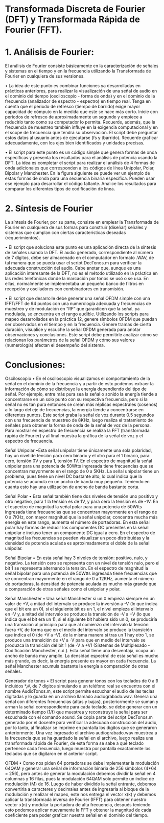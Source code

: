 # Transformada Discreta de Fourier (DFT) y Transformada Rápida de Fourier (FFT).


# 1. Análisis de Fourier:
El análisis de Fourier consiste básicamente en la caracterización de señales y sistemas en el tiempo y en la frecuencia utilizando la Transformada de Fourier en cualquiera de sus versiones. 

•	La idea de este punto es combinar funciones ya desarrolladas en prácticas anteriores, para realizar la visualización de una señal de audio en el dominio del tiempo (osciloscopio - forma de onda) y en el dominio de la frecuencia (analizador de espectro - espectro) en tiempo real. Tenga en cuenta que el periodo de refresco (tiempo de barrido) exige mayor capacidad de cómputo en la medida que este se hace más corto. Inicie con periodos de refresco de aproximadamente un segundo y empiece a reducirlo tanto como su computador lo permita. Recuerde, además, que la frecuencia de muestreo también influye en la exigencia computacional y en el scope de frecuencia que tendrá su observación. El script debe preguntar estos datos al usuario antes de ejecutarse (fs y tbarrido). Recuerde graficar adecuadamente, con los ejes bien identificados y unidades precisas.

•	El script para este punto es un código simple que genera formas de onda específicas y presenta los resultados para el análisis de potencia usando la DFT. La idea es completar el script para realizar el análisis de 4 formas de onda adicionales que corresponden a los códigos de línea Unipolar, Polar, Bipolar y Manchester. En la figura siguiente se puede ver un ejemplo de estas formas de onda para una secuencia binaria específica. Pueden usar ese ejemplo para desarrollar el código faltante. Analice los resultados para comparar los diferentes tipos de codificación de línea.


# 2. Síntesis de Fourier
La síntesis de Fourier, por su parte, consiste en emplear la Transformada de Fourier en cualquiera de sus formas para construir (diseñar) señales y sistemas que cumplan con ciertas características deseadas (requerimientos).

•	El script que soluciona este punto es una aplicación directa de la síntesis de señales usando la DFT. El audio generado, correspondiente al número de 7 dígitos, debe ser almacenado en el computador en formato .WAV, de tal manera que se pueda usar el script DecTonos.m para verificar la adecuada construcción del audio. Cabe anotar que, aunque es una aplicación interesante de la DFT, no es el método utilizado en la práctica en las redes telefónicas donde la marcación por tonos se usó o se usa. En ellas, normalmente se implementaba un pequeño banco de filtros en recepción y osciladores con combinadores en transmisión.

•	El script que desarrolle debe generar una señal OFDM simple con una IFFT/FFT de 64 puntos con una numerología adecuada y frecuencias de muestreo y de modulación en “RF” que garanticen que la señal, ya modulada, se encuentra en el rango audible. Utilizando los scripts para mapeo desarrollados en la práctica 12, genere símbolos OFDM que puedan ser observados en el tiempo y en la frecuencia. Genere tramas de cierta duración, visualice y escuche la señal OFDM generada para anotar observaciones y conclusiones. Este script debe permitirle analizar cómo se relacionan los parámetros de la señal OFDM y cómo sus valores (numerología) afectan el desempeño del sistema.


# Conclusiones: 

Osciloscopio
•	En el osciloscopio visualizamos el comportamiento de la señal en el dominio de la frecuencia y a partir de esto podemos extraer la información de cómo se distribuye la energía dependiendo del tipo de señal. Por ejemplo, entre más pura sea la señal o sonido la energía tiende a concentrarse en un solo punto con su respectiva frecuencia, pero si la señal no es tan pura entonces se crean más réplicas espectrales (cosenos) a lo largo del eje de frecuencias, la energía tiende a concentrarse en diferentes puntos.
Este script graba la señal de voz durante 0.5 segundos con una frecuencia de muestreo de 8KHz, luego realiza el tratamiento de señales para obtener la forma de onda de la señal de voz de la persona. Para mostrar en espectro de frecuencia se realiza la FFT (transformada rápida de Fourier) y al final muestra la gráfica de la señal de voz y el espectro de frecuencia.

Señal Unipolar
•Esta señal unipolar tiene únicamente una sola polaridad, hay un nivel de tensión para cero binario y el otro para el 1 binario, para cero, tensión 0V y para 1, tensión 1V. En el espectro de magnitud la señal unipolar para una potencia de 50Wtts ingresada tiene frecuencias que se concentran mayormente en el rango de 0 a 5KHz. La señal unipolar tiene un problema, pues tiene un nivel DC bastante alto, lo cual indica que la potencia se acumula en un ancho de banda muy pequeño. Teniendo en cuanta esto hay una utilización de ancho de banda bastante corta.

Señal Polar
• Esta señal también tiene dos niveles de tensión uno positivo y otro negativo, para 1 la tensión es de 1V, y para cero la tensión es de -1V. En el espectro de magnitud la señal polar para una potencia de 50Wtts ingresada tiene frecuencias que se concentran mayormente en el rango de 0 a 7KHz, con mayor magnitud que la señal unipolar, concentra mucha más energía en este rango, aumenta el número de portadoras. En esta señal polar hay formas de reducir los componentes DC presentes en la señal unipolar e incluso tener un componente DC igual a cero. En el espectro de magnitud las frecuencias se pueden visualizar un poco distribuidas y la densidad de potencia aculada es aproximadamente el doble de la señal unipolar. 

Señal Bipolar
• En esta señal hay 3 niveles de tensión: positivo, nulo, y negativo. La tensión cero se representa con un nivel de tensión nulo, pero el bit 1 se representa alternando la tensión. En el espectro de magnitud la señal bipolar para una potencia de 50Wtts ingresada tiene frecuencias que se concentran mayormente en el rango de 0 a 12KHz, aumenta el número de portadoras, la densidad de potencia aculada es mucho más grande que a comparación de otras señales como el unipolar y polar.

Señal Manchester
• Una señal Manchester si un 0 empieza siempre en un valor de +V, a mitad del intervalo se produce la inversión a -V (lo que indica que el bit era un 0), si el siguiente bit es un 1, el nivel empieza el intervalo en -V y, a mitad del intervalo se produce la transición de -V a +V (lo que indica que el bit era un 1), si el siguiente bit hubiera sido un 0, se produciría una transición al principio para que al comienzo del intervalo la tensión fuera +V, de forma que en el medio del intervalo se produce la transición que indica el 0 (de +V a -V), de la misma manera si tras un 1 hay otro 1, se produce una transición de +V a -V para que en medio del intervalo se produzca la transición del bit 1 (de -V a +V) (Sistemas de Multiplexado - Codificación Manchester, n.d.). Esta señal tiene una desventaja, ocupa un ancho de banda muy amplio. La densidad espectral de esta señal es mucho más grande, es decir, la energía presente es mayor en cada frecuencia. La señal Manchester acumula bastante la energía a comparación de otras señales. 

Generador de tonos
• El script para generar tonos con los teclados de 0 a 9 incluidos *,#, de 7 dígitos simulando a un teléfono real se encuentra con el nombre AudioTonos.m, este script permite escuchar el audio de las teclas digitadas y lo guarda en un archivo llamado audiograbado.wav. Genera una señal con diferentes frecuencias (altas y bajas), posteriormente se suman y arman la señal correspondiente para cada teclado, se debe generar con un determinado tiempo (1/f) que muestrea y reconstruye la señal para ser escuchada con el comando sound. Se copia parte del script DecTonos.m generado por el docente para verificar la adecuada construcción del audio, por lo tanto, al finalizar se imprime en pantalla los dígitos que se generaron anteriormente. Una vez ingresado el archivo audiograbado.wav muestrea a la frecuencia que se ha guardado la señal en el archivo, luego realiza una transformada rápida de Fourier, de esta forma se sabe a qué teclado pertenece cada frecuencia, luego muestra por pantalla exactamente los teclados que se digitaron en el anterior script.

OFDM
• Como nos piden 64 portadoras se debe implementar la modulación 64QAM y generar una señal de información binaria de 256 símbolos (4*64 = 256), pero antes de generar la modulación debemos dividir la señal en 4 columnas y 16 filas, pues la modulación 64QAM solo permite un índice de modulación (M) de 16. Luego de haber dividido la señal entrante, debemos convertirla a caracteres y decimales antes de ingresarla al bloque de la modulación y realizar el mapeo, este nos entrega el vector x(k) y debemos aplicar la transformada inversa de Fourier (IFFT) para obtener nuestro vector x(n) y modular la portadora de alta frecuencia, después teniendo esto podemos aplicar nuevamente la FFT y obtener la magnitud de cada coeficiente para poder graficar nuestra señal en el dominio del tiempo. 
